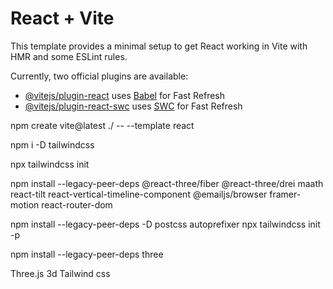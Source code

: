 # React + Vite

This template provides a minimal setup to get React working in Vite with HMR and some ESLint rules.

Currently, two official plugins are available:

- [@vitejs/plugin-react](https://github.com/vitejs/vite-plugin-react/blob/main/packages/plugin-react/README.md) uses [Babel](https://babeljs.io/) for Fast Refresh
- [@vitejs/plugin-react-swc](https://github.com/vitejs/vite-plugin-react-swc) uses [SWC](https://swc.rs/) for Fast Refresh

<!-- create project -->

npm create vite@latest ./ -- --template react

<!-- add tailwind css -->

npm i -D tailwindcss

npx tailwindcss init

<!-- install dependency -->

npm install --legacy-peer-deps @react-three/fiber @react-three/drei maath react-tilt react-vertical-timeline-component @emailjs/browser framer-motion react-router-dom

<!-- setup the project  constants, asset, components, public tailwind.config.js -->

<!-- install tailwind postcss auto prefixer -->

npm install --legacy-peer-deps -D postcss autoprefixer
npx tailwindcss init -p

<!-- install three during create component of canva  -->

npm install --legacy-peer-deps three

<!-- tech used -->

Three.js 3d
Tailwind css
